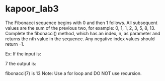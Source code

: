 # kapoor_lab3
The Fibonacci sequence begins with 0 and then 1 follows. All subsequent values are the sum of the previous two, for example: 0, 1, 1, 2, 3, 5, 8, 13. Complete the fibonacci() method, which has an index, n, as parameter and returns the nth value in the sequence. Any negative index values should return -1.

Ex: If the input is:

7
the output is:

fibonacci(7) is 13
Note: Use a for loop and DO NOT use recursion.
